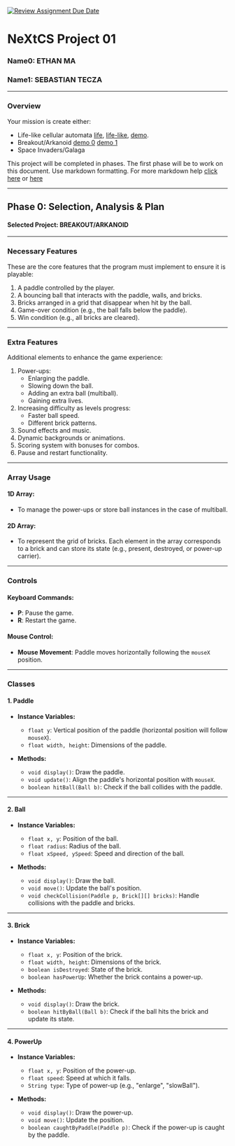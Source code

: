 [![Review Assignment Due Date](https://classroom.github.com/assets/deadline-readme-button-22041afd0340ce965d47ae6ef1cefeee28c7c493a6346c4f15d667ab976d596c.svg)](https://classroom.github.com/a/2bl0h1Mb)
# NeXtCS Project 01
### Name0: ETHAN MA
### Name1: SEBASTIAN TECZA
---

### Overview
Your mission is create either:
- Life-like cellular automata [life](https://en.wikipedia.org/wiki/Conway%27s_Game_of_Life), [life-like](https://en.wikipedia.org/wiki/Life-like_cellular_automaton), [demo](https://www.netlogoweb.org/launch#https://www.netlogoweb.org/assets/modelslib/Sample%20Models/Computer%20Science/Cellular%20Automata/Life.nlogo).
- Breakout/Arkanoid [demo 0](https://elgoog.im/breakout/)  [demo 1](https://www.crazygames.com/game/atari-breakout)
- Space Invaders/Galaga

This project will be completed in phases. The first phase will be to work on this document. Use markdown formatting. For more markdown help [click here](https://github.com/adam-p/markdown-here/wiki/Markdown-Cheatsheet) or [here](https://docs.github.com/en/get-started/writing-on-github/getting-started-with-writing-and-formatting-on-github/basic-writing-and-formatting-syntax)


---

## Phase 0: Selection, Analysis & Plan

#### Selected Project: BREAKOUT/ARKANOID

---

### Necessary Features
These are the core features that the program must implement to ensure it is playable:
1. A paddle controlled by the player.
2. A bouncing ball that interacts with the paddle, walls, and bricks.
3. Bricks arranged in a grid that disappear when hit by the ball.
4. Game-over condition (e.g., the ball falls below the paddle).
5. Win condition (e.g., all bricks are cleared).

---

### Extra Features
Additional elements to enhance the game experience:
1. Power-ups:
   - Enlarging the paddle.
   - Slowing down the ball.
   - Adding an extra ball (multiball).
   - Gaining extra lives.
2. Increasing difficulty as levels progress:
   - Faster ball speed.
   - Different brick patterns.
3. Sound effects and music.
4. Dynamic backgrounds or animations.
5. Scoring system with bonuses for combos.
6. Pause and restart functionality.

---

### Array Usage

#### 1D Array:
- To manage the power-ups or store ball instances in the case of multiball.

#### 2D Array:
- To represent the grid of bricks. Each element in the array corresponds to a brick and can store its state (e.g., present, destroyed, or power-up carrier).

---

### Controls

#### Keyboard Commands:
- **P**: Pause the game.
- **R**: Restart the game.

#### Mouse Control:
- **Mouse Movement**: Paddle moves horizontally following the `mouseX` position.

---

### Classes

#### 1. **Paddle**
   - **Instance Variables:**
     - `float y`: Vertical position of the paddle (horizontal position will follow `mouseX`).
     - `float width, height`: Dimensions of the paddle.

   - **Methods:**
     - `void display()`: Draw the paddle.
     - `void update()`: Align the paddle's horizontal position with `mouseX`.
     - `boolean hitBall(Ball b)`: Check if the ball collides with the paddle.

---

#### 2. **Ball**
   - **Instance Variables:**
     - `float x, y`: Position of the ball.
     - `float radius`: Radius of the ball.
     - `float xSpeed, ySpeed`: Speed and direction of the ball.

   - **Methods:**
     - `void display()`: Draw the ball.
     - `void move()`: Update the ball's position.
     - `void checkCollision(Paddle p, Brick[][] bricks)`: Handle collisions with the paddle and bricks.

---

#### 3. **Brick**
   - **Instance Variables:**
     - `float x, y`: Position of the brick.
     - `float width, height`: Dimensions of the brick.
     - `boolean isDestroyed`: State of the brick.
     - `boolean hasPowerUp`: Whether the brick contains a power-up.

   - **Methods:**
     - `void display()`: Draw the brick.
     - `boolean hitByBall(Ball b)`: Check if the ball hits the brick and update its state.

---

#### 4. **PowerUp**
   - **Instance Variables:**
     - `float x, y`: Position of the power-up.
     - `float speed`: Speed at which it falls.
     - `String type`: Type of power-up (e.g., "enlarge", "slowBall").

   - **Methods:**
     - `void display()`: Draw the power-up.
     - `void move()`: Update the position.
     - `boolean caughtByPaddle(Paddle p)`: Check if the power-up is caught by the paddle.
